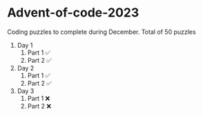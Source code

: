 # Advent-of-code-2023
 Coding puzzles to complete during December. Total of 50 puzzles

1. Day 1
	1. Part 1  ✅
	2. Part 2 ✅
2. Day 2 
	1. Part 1 ✅
	2. Part 2 ✅
3. Day 3
	1. Part 1 ❌
	2. Part 2 ❌